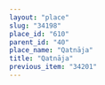 ```yaml
---
layout: "place"
slug: "34198"
place_id: "610"
parent_id: "40"
place_name: "Qatnāja"
title: "Qatnāja"
previous_item: "34201"
---
```

